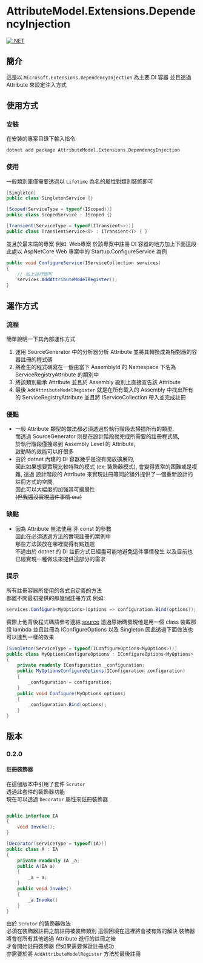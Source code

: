 # AttributeModel.Extensions.DependencyInjection

[![.NET](https://github.com/dcvsling/Extensions.DependencyInjection.AttributeModel/actions/workflows/dotnet.yml/badge.svg)](https://github.com/dcvsling/Extensions.DependencyInjection.AttributeModel/actions/workflows/dotnet.yml)


## 簡介

這是以 ```Microsoft.Extensions.DependencyInjection``` 為主要 DI 容器
並且透過 Attribute 來設定注入方式

## 使用方式

### 安裝

在安裝的專案目錄下輸入指令
```cmd
dotnet add package AttributeModel.Extensions.DependencyInjection
```


### 使用

一般類別庫僅需要透過以 ```Lifetime``` 為名的屬性對類別裝飾即可
```csharp
[Singleton]
public class SingletonService {}

[Scoped(ServiceType = typeof(IScoped))]
public class ScopedService : IScoped {}

[Transient(ServiceType = typeof(ITransient<>))]
public class TransientService<T> : ITransient<T> { }
```

並且於最末端的專案 例如: Web專案 
於該專案中註冊 DI 容器的地方加上下面這段
此處以 AspNetCore Web 專案中的 Startup.ConfigureService 為例

```csharp
public void ConfigureService(IServiceCollection services)
{
	// 加上這行即可
	services.AddAttributeModelRegister();
}
```

## 運作方式

### 流程

簡單說明一下其內部運作方式

1. 運用 SourceGenerator 中的分析器分析 Attribute 並將其轉換成為相對應的容器註冊的程式碼
1. 將產生的程式碼寫在一個由當下 AssemblyId 的 Namespace 下名為 ServiceRegistryAttribute 的類別中
1. 將該類別繼承 Attribute 並且於 Assembly 級別上直接宣告該 Attribute
1. 最後 ```AddAttributeModelRegister``` 就是在所有載入的 Assembly
中找出所有的 ServiceRegistryAttribute 並且將 IServiceCollection 帶入並完成註冊

### 優點

- 一般 Attribute 類型的做法都必須透過於執行階段去掃描所有的類型,  
而透過 SourceGenerator 則是在設計階段就完成所需要的註冊程式碼,  
於執行階段僅搜尋到 Assembly Level 的 Attribute,  
啟動時的效能可以好很多
- 由於 dotnet 內建的 DI 容器幾乎是沒有開放擴展的,  
因此如果想要實現比較特殊的模式 (ex: 裝飾器模式),
會變得異常的困難或是複雜,
透過 設計階段的 Attribute 來實現註冊等同於額外提供了一個重新設計的註冊方式的空間,  
因此可以大幅度的加強其可擴展性  
~~(但我還沒實現這件事情 orz)~~

### 缺點

- 因為 Attribute 無法使用 非 const 的參數  
因此在必須透過方法的實現註冊的案例中  
那些方法該放在哪裡變得有點尷尬  
不過由於 dotnet 的 DI 註冊方式已經盡可能地避免這件事情發生
以及目前也已經實現一種做法來提供這部分的需求

### 提示

所有註冊容器所使用的各式自定義的方法  
都離不開最初提供的那幾個註冊方式
例如:
```csharp
services.Configure<MyOptions>(options => configuration.Bind(options));
```
實際上他背後程式碼請參考連結
[source](https://github.com/dotnet/runtime/blob/main/src/libraries/Microsoft.Extensions.Options.ConfigurationExtensions/src/OptionsConfigurationServiceCollectionExtensions.cs#L67)
透過原始碼發現他是用一個 class 裝載那段 lambda 並且註冊為 IConfigureOptions 以及 Singleton 
因此透過下面做法也可以達到一樣的效果
```csharp
[Singleton(ServiceType = typeof(IConfigureOptions<MyOptions>))]
public class MyOptionsConfigureOptions : IConfigureOptions<MyOptions> 
{
	private readonly IConfiguration _configuration;
	public MyOptionsConfigureOptions(IConfiguration configuration) 
	{
		_configuration = configuration;
	}
	public void Configure(MyOptions options)
	{
		_configuration.Bind(options);
	}
}
```

## 版本

### 0.2.0

#### 註冊裝飾器

在這個版本中引用了套件 ```Scrutor```  
透過此套件的裝飾器功能  
現在可以透過 ```Decorator``` 屬性來註冊裝飾器  

```csharp

public interface IA 
{
    void Invoke();
}

[Decorator(serviceType = typeof(IA))]
public class A : IA 
{
    private readonly IA _a;
    public A(IA a) 
    {  
        _a = a;
    } 
    public void Invoke() 
    { 
        _a.Invoke()
    }
}

```

由於 ```Scrutor``` 的裝飾器做法  
必須在裝飾器註冊之前註冊被裝飾類別
這個困境在這裡將會被有效的解決
裝飾器將會在所有其他透過 Attribute 進行的註冊之後  
才會開始註冊裝飾器
但如果需要保證註冊成功  
亦需要於將 `AddAttributeModelRegister` 方法於最後註冊
